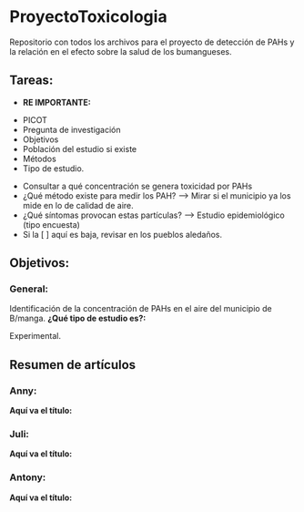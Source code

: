 # ProyectoToxicologia
Repositorio con todos los archivos para el proyecto de detección de PAHs y la relación en el efecto sobre la salud de los bumangueses.

## Tareas:
* __RE IMPORTANTE:__ 
 - PICOT
 - Pregunta de investigación
 - Objetivos
 - Población del estudio si existe
 - Métodos
 - Tipo de estudio.
* Consultar a qué concentración se genera toxicidad por PAHs
* ¿Qué método existe para medir los PAH? --> Mirar si el municipio ya los mide en lo de calidad de aire.
* ¿Qué síntomas provocan estas partículas? --> Estudio epidemiológico (tipo encuesta)
* Si la [ ] aquí es baja, revisar en los pueblos aledaños.

## Objetivos:
### General:
Identificación de la concentración de PAHs en el aire del municipio de B/manga.
__¿Qué tipo de estudio es?:__

Experimental.

## Resumen de artículos

### Anny:
__Aquí va el título:__
### Juli:
__Aquí va el título:__
### Antony:
__Aquí va el título:__
